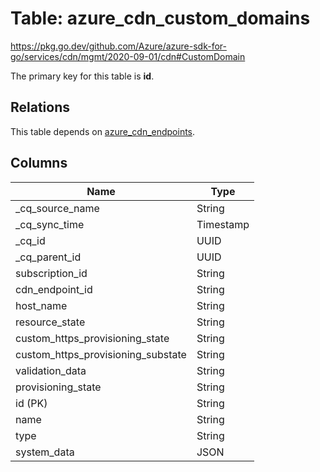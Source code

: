 # Table: azure_cdn_custom_domains

https://pkg.go.dev/github.com/Azure/azure-sdk-for-go/services/cdn/mgmt/2020-09-01/cdn#CustomDomain

The primary key for this table is **id**.

## Relations
This table depends on [azure_cdn_endpoints](azure_cdn_endpoints.md).

## Columns
| Name          | Type          |
| ------------- | ------------- |
|_cq_source_name|String|
|_cq_sync_time|Timestamp|
|_cq_id|UUID|
|_cq_parent_id|UUID|
|subscription_id|String|
|cdn_endpoint_id|String|
|host_name|String|
|resource_state|String|
|custom_https_provisioning_state|String|
|custom_https_provisioning_substate|String|
|validation_data|String|
|provisioning_state|String|
|id (PK)|String|
|name|String|
|type|String|
|system_data|JSON|